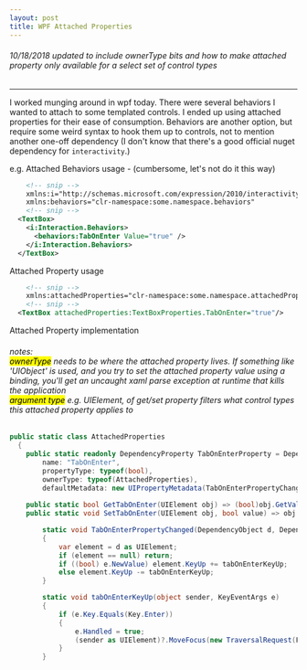 ```yaml
---
layout: post
title: WPF Attached Properties
---
```


###### 10/18/2018 updated to include ownerType bits and how to make attached property only available for a select set of control types
--------------------------------------------------------------------------------------------------------------------------------------

I worked munging around in wpf today.  There were several behaviors I wanted to attach to some templated controls.
I ended up using attached properties for their ease of consumption.
Behaviors are another option, but require some weird syntax to hook them up to controls, not to mention another one-off dependency (I don't know that there's a good official nuget dependency for `interactivity`.)  

e.g. Attached Behaviors usage - (cumbersome, let's not do it this way)
```xml
    <!-- snip -->
    xmlns:i="http://schemas.microsoft.com/expression/2010/interactivity"
    xmlns:behaviors="clr-namespace:some.namespace.behaviors"
    <!-- snip -->
  <TextBox>
    <i:Interaction.Behaviors>
      <behaviors:TabOnEnter Value="true" />
    </i:Interaction.Behaviors>
  </TextBox>
```


Attached Property usage
```xml
    <!-- snip -->
    xmlns:attachedProperties="clr-namespace:some.namespace.attachedProperties"
    <!-- snip -->
  <TextBox attachedProperties:TextBoxProperties.TabOnEnter="true"/>
```

Attached Property implementation
###### notes: <br/><mark>ownerType</mark> needs to be where the attached property lives. If something like 'UIObject' is used, and you try to set the attached property value using a binding, you'll get an uncaught xaml parse exception at runtime that kills the application <br/><mark>argument type</mark> e.g. UIElement, of get/set property filters what control types this attached property applies to  
```c#
public static class AttachedProperties 
  {
    public static readonly DependencyProperty TabOnEnterProperty = DependencyProperty.RegisterAttached(
        name: "TabOnEnter", 
        propertyType: typeof(bool), 
        ownerType: typeof(AttachedProperties),
        defaultMetadata: new UIPropertyMetadata(TabOnEnterPropertyChanged));
    
    public static bool GetTabOnEnter(UIElement obj) => (bool)obj.GetValue(TabOnEnterProperty);
    public static void SetTabOnEnter(UIElement obj, bool value) => obj.SetValue(TabOnEnterProperty, value);

	    static void TabOnEnterPropertyChanged(DependencyObject d, DependencyPropertyChangedEventArgs e)
	    {
	        var element = d as UIElement;
	        if (element == null) return;
            if ((bool) e.NewValue) element.KeyUp += tabOnEnterKeyUp;
            else element.KeyUp -= tabOnEnterKeyUp;
	    }

	    static void tabOnEnterKeyUp(object sender, KeyEventArgs e)
		{
		    if (e.Key.Equals(Key.Enter))
		    {
		        e.Handled = true;
		        (sender as UIElement)?.MoveFocus(new TraversalRequest(FocusNavigationDirection.Next));
		    }
		}
```

